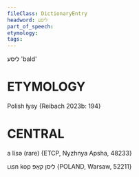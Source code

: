 ```yaml
---
fileClass: DictionaryEntry
headword: ליסע
part_of_speech: 
etymology: 
tags: 
---
```

ליסע
'bald'

ETYMOLOGY
===========
Polish łysy
{Reibach 2023b: 194}

CENTRAL
========

a lɩ́sə (rare) {ETCP, Nyzhnya Apsha, 48233}

ʟɩsn kop ליסן קאָפּ {POLAND, Warsaw, 52211}